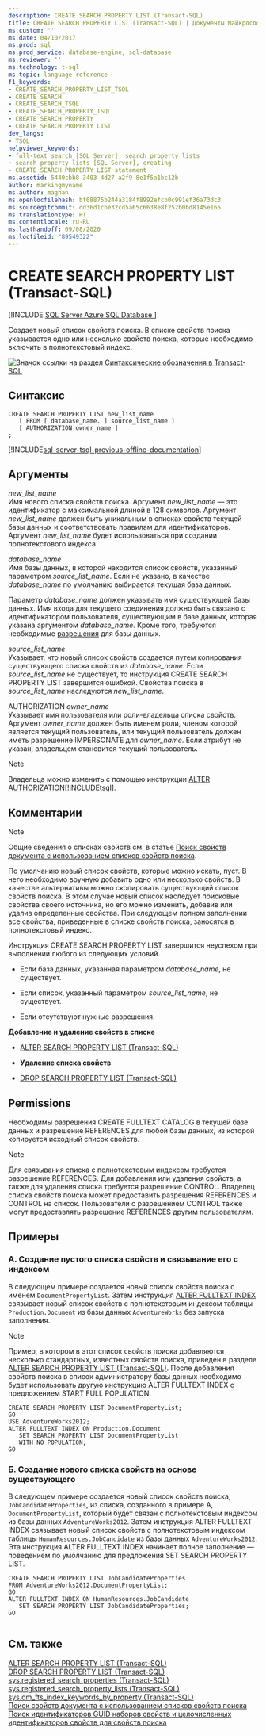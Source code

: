 ```yaml
---
description: CREATE SEARCH PROPERTY LIST (Transact-SQL)
title: CREATE SEARCH PROPERTY LIST (Transact-SQL) | Документы Майкрософт
ms.custom: ''
ms.date: 04/10/2017
ms.prod: sql
ms.prod_service: database-engine, sql-database
ms.reviewer: ''
ms.technology: t-sql
ms.topic: language-reference
f1_keywords:
- CREATE_SEARCH_PROPERTY_LIST_TSQL
- CREATE SEARCH
- CREATE_SEARCH_TSQL
- CREATE_SEARCH_PROPERTY_TSQL
- CREATE SEARCH PROPERTY
- CREATE SEARCH PROPERTY LIST
dev_langs:
- TSQL
helpviewer_keywords:
- full-text search [SQL Server], search property lists
- search property lists [SQL Server], creating
- CREATE SEARCH PROPERTY LIST statement
ms.assetid: 5440cbb8-3403-4d27-a2f9-8e1f5a1bc12b
author: markingmyname
ms.author: maghan
ms.openlocfilehash: bf08875b244a3184f8992efcb0c991ef36a73dc3
ms.sourcegitcommit: dd36d1cbe32cd5a65c6638e8f252b0bd8145e165
ms.translationtype: HT
ms.contentlocale: ru-RU
ms.lasthandoff: 09/08/2020
ms.locfileid: "89549322"
---
```

# <a name="create-search-property-list-transact-sql"></a>CREATE SEARCH PROPERTY LIST (Transact-SQL)
[!INCLUDE [SQL Server Azure SQL Database ](../../includes/applies-to-version/sql-asdb.md)]

  Создает новый список свойств поиска. В списке свойств поиска указывается одно или несколько свойств поиска, которые необходимо включить в полнотекстовый индекс.  
  
 ![Значок ссылки на раздел](../../database-engine/configure-windows/media/topic-link.gif "Значок ссылки на раздел") [Синтаксические обозначения в Transact-SQL](../../t-sql/language-elements/transact-sql-syntax-conventions-transact-sql.md)  
  
## <a name="syntax"></a>Синтаксис  
  
```  
CREATE SEARCH PROPERTY LIST new_list_name  
   [ FROM [ database_name. ] source_list_name ]  
   [ AUTHORIZATION owner_name ]  
;  
```  
  
[!INCLUDE[sql-server-tsql-previous-offline-documentation](../../includes/sql-server-tsql-previous-offline-documentation.md)]

## <a name="arguments"></a>Аргументы
 *new_list_name*  
 Имя нового списка свойств поиска. Аргумент *new_list_name* — это идентификатор с максимальной длиной в 128 символов. Аргумент *new_list_name* должен быть уникальным в списках свойств текущей базы данных и соответствовать правилам для идентификаторов. Аргумент *new_list_name* будет использоваться при создании полнотекстового индекса.  
  
 *database_name*  
 Имя базы данных, в которой находится список свойств, указанный параметром *source_list_name*. Если не указано, в качестве *database_name* по умолчанию выбирается текущая база данных.  
  
 Параметр *database_name* должен указывать имя существующей базы данных. Имя входа для текущего соединения должно быть связано с идентификатором пользователя, существующим в базе данных, которая указана аргументом *database_name*. Кроме того, требуются необходимые [разрешения](#Permissions) для базы данных.  
  
 *source_list_name*  
 Указывает, что новый список свойств создается путем копирования существующего списка свойств из *database_name*. Если *source_list_name* не существует, то инструкция CREATE SEARCH PROPERTY LIST завершится ошибкой. Свойства поиска в *source_list_name* наследуются *new_list_name*.  
  
 AUTHORIZATION *owner_name*  
 Указывает имя пользователя или роли-владельца списка свойств. Аргумент *owner_name* должен быть именем роли, членом которой является текущий пользователь, или текущий пользователь должен иметь разрешение IMPERSONATE для *owner_name*. Если атрибут не указан, владельцем становится текущий пользователь.  
  
> [!NOTE]  
>  Владельца можно изменить с помощью инструкции [ALTER AUTHORIZATION](../../t-sql/statements/alter-authorization-transact-sql.md)[!INCLUDE[tsql](../../includes/tsql-md.md)].  
  
## <a name="remarks"></a>Комментарии  
  
> [!NOTE]  
>  Общие сведения о списках свойств см. в статье [Поиск свойств документа с использованием списков свойств поиска](../../relational-databases/search/search-document-properties-with-search-property-lists.md).  
  
 По умолчанию новый список свойств, которые можно искать, пуст. В него необходимо вручную добавить одно или несколько свойств. В качестве альтернативы можно скопировать существующий список свойств поиска. В этом случае новый список наследует поисковые свойства своего источника, но его можно изменить, добавив или удалив определенные свойства. При следующем полном заполнении все свойства, приведенные в списке свойств поиска, заносятся в полнотекстовый индекс.  
  
 Инструкция CREATE SEARCH PROPERTY LIST завершится неуспехом при выполнении любого из следующих условий.  
  
-   Если база данных, указанная параметром *database_name*, не существует.  
  
-   Если список, указанный параметром *source_list_name*, не существует.  
  
-   Если отсутствуют нужные разрешения.  
  
 **Добавление и удаление свойств в списке**  
  
-   [ALTER SEARCH PROPERTY LIST (Transact-SQL)](../../t-sql/statements/alter-search-property-list-transact-sql.md)  
  
-   **Удаление списка свойств**  
  
-   [DROP SEARCH PROPERTY LIST (Transact-SQL)](../../t-sql/statements/drop-search-property-list-transact-sql.md)  
  
##  <a name="permissions"></a><a name="Permissions"></a> Permissions  
 Необходимы разрешения CREATE FULLTEXT CATALOG в текущей базе данных и разрешение REFERENCES для любой базы данных, из которой копируется исходный список свойств.  
  
> [!NOTE]  
>  Для связывания списка с полнотекстовым индексом требуется разрешение REFERENCES. Для добавления или удаления свойств, а также для удаления списка требуется разрешение CONTROL. Владелец списка свойств поиска может предоставить разрешения REFERENCES и CONTROL на список. Пользователи с разрешением CONTROL также могут предоставлять разрешение REFERENCES другим пользователям.  
  
## <a name="examples"></a>Примеры  
  
### <a name="a-creating-an-empty-property-list-and-associating-it-with-an-index"></a>A. Создание пустого списка свойств и связывание его с индексом  
 В следующем примере создается новый список свойств поиска с именем `DocumentPropertyList`. Затем инструкция [ALTER FULLTEXT INDEX](../../t-sql/statements/alter-fulltext-index-transact-sql.md) связывает новый список свойств с полнотекстовым индексом таблицы `Production.Document` из базы данных `AdventureWorks` без запуска заполнения.  
  
> [!NOTE]  
>  Пример, в котором в этот список свойств поиска добавляются несколько стандартных, известных свойств поиска, приведен в разделе [ALTER SEARCH PROPERTY LIST (Transact-SQL)](../../t-sql/statements/alter-search-property-list-transact-sql.md). После добавления свойств поиска в список администратору базы данных необходимо будет использовать другую инструкцию ALTER FULLTEXT INDEX с предложением START FULL POPULATION.  
  
```  
CREATE SEARCH PROPERTY LIST DocumentPropertyList;  
GO  
USE AdventureWorks2012;  
ALTER FULLTEXT INDEX ON Production.Document   
   SET SEARCH PROPERTY LIST DocumentPropertyList  
   WITH NO POPULATION;   
GO   
```  
  
### <a name="b-creating-a-property-list-from-an-existing-one"></a>Б. Создание нового списка свойств на основе существующего  
 В следующем примере создается новый список свойств поиска, `JobCandidateProperties`, из списка, созданного в примере A, `DocumentPropertyList`, который будет связан с полнотекстовым индексом из базы данных `AdventureWorks2012`. Затем инструкция ALTER FULLTEXT INDEX связывает новый список свойств с полнотекстовым индексом таблицы `HumanResources.JobCandidate` из базы данных `AdventureWorks2012`. Эта инструкция ALTER FULLTEXT INDEX начинает полное заполнение — поведением по умолчанию для предложения SET SEARCH PROPERTY LIST.  
  
```  
CREATE SEARCH PROPERTY LIST JobCandidateProperties 
FROM AdventureWorks2012.DocumentPropertyList;  
GO  
ALTER FULLTEXT INDEX ON HumanResources.JobCandidate   
   SET SEARCH PROPERTY LIST JobCandidateProperties;  
GO  
  
```  
  
## <a name="see-also"></a>См. также  
 [ALTER SEARCH PROPERTY LIST (Transact-SQL)](../../t-sql/statements/alter-search-property-list-transact-sql.md)   
 [DROP SEARCH PROPERTY LIST (Transact-SQL)](../../t-sql/statements/drop-search-property-list-transact-sql.md)   
 [sys.registered_search_properties (Transact-SQL)](../../relational-databases/system-catalog-views/sys-registered-search-properties-transact-sql.md)   
 [sys.registered_search_property_lists (Transact-SQL)](../../relational-databases/system-catalog-views/sys-registered-search-property-lists-transact-sql.md)   
 [sys.dm_fts_index_keywords_by_property (Transact-SQL)](../../relational-databases/system-dynamic-management-views/sys-dm-fts-index-keywords-by-property-transact-sql.md)   
 [Поиск свойств документа с использованием списков свойств поиска](../../relational-databases/search/search-document-properties-with-search-property-lists.md)   
 [Поиск идентификаторов GUID наборов свойств и целочисленных идентификаторов свойств для свойств поиска](../../relational-databases/search/find-property-set-guids-and-property-integer-ids-for-search-properties.md)  
  
  
